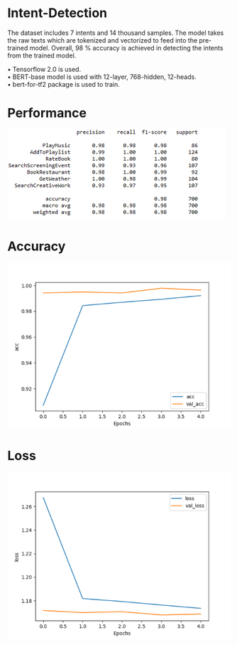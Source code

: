 # Intent-Detection
The dataset includes 7 intents and 14 thousand samples. The model takes the raw texts which are tokenized and vectorized to feed into the pre-trained model. Overall, 98 % accuracy is achieved in detecting the intents from the trained model.

• Tensorflow 2.0 is used.<br/>
• BERT-base model is used with 12-layer, 768-hidden, 12-heads.<br/>
• bert-for-tf2 package is used to train.<br/>

# Performance 
![](performance.PNG)

# Accuracy 
![](accuracy.png)

# Loss
![](loss.png)

